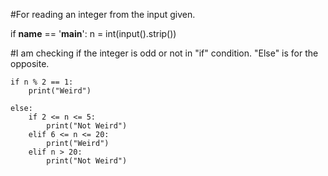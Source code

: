 #For reading an integer from the input given.


if __name__ == '__main__':
    n = int(input().strip())
    
#I am checking if the integer is odd or not in "if" condition. "Else" is for the opposite.

    if n % 2 == 1:
        print("Weird")

    else: 
        if 2 <= n <= 5:
            print("Not Weird")
        elif 6 <= n <= 20:
            print("Weird")
        elif n > 20:
            print("Not Weird")